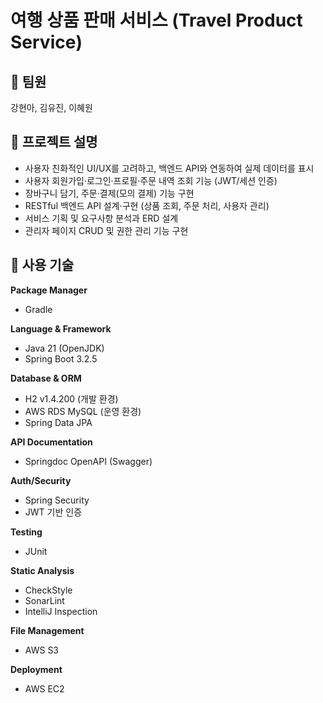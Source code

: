 # 여행 상품 판매 서비스 (Travel Product Service)

## 👥 팀원
강현아, 김유진, 이혜원

## 📄 프로젝트 설명
- 사용자 친화적인 UI/UX를 고려하고, 백엔드 API와 연동하여 실제 데이터를 표시
- 사용자 회원가입·로그인·프로필·주문 내역 조회 기능 (JWT/세션 인증)
- 장바구니 담기, 주문·결제(모의 결제) 기능 구현
- RESTful 백엔드 API 설계·구현 (상품 조회, 주문 처리, 사용자 관리)
- 서비스 기획 및 요구사항 분석과 ERD 설계
- 관리자 페이지 CRUD 및 권한 관리 기능 구현

## 🧩 사용 기술
**Package Manager**
- Gradle

**Language & Framework**
- Java 21 (OpenJDK)
- Spring Boot 3.2.5

**Database & ORM**
- H2 v1.4.200 (개발 환경)
- AWS RDS MySQL (운영 환경)
- Spring Data JPA

**API Documentation**
- Springdoc OpenAPI (Swagger)

**Auth/Security**
- Spring Security
- JWT 기반 인증

**Testing**
- JUnit

**Static Analysis**
- CheckStyle
- SonarLint
- IntelliJ Inspection

**File Management**
- AWS S3

**Deployment**
- AWS EC2
